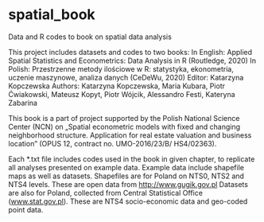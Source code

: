 # spatial_book
Data and R codes to book on spatial data analysis

This project includes datasets and codes to two books:
In English: Applied Spatial Statistics and Econometrics: Data Analysis in R (Routledge, 2020) 
In Polish: Przestrzenne metody ilościowe w R: statystyka, ekonometria, uczenie maszynowe, analiza danych (CeDeWu, 2020)
Editor: Katarzyna Kopczewska 
Authors: Katarzyna Kopczewska, Maria Kubara, Piotr Ćwiakowski, Mateusz Kopyt, Piotr Wójcik, Alessandro Festi, Kateryna Zabarina

This book is a part of project supported by the Polish National Science Center (NCN) on „Spatial econometric models with fixed and changing neighborhood structure. Application for real estate valuation and business location” (OPUS 12, contract no. UMO-2016/23/B/ HS4/02363).

Each *.txt file includes codes used in the book in given chapter, to replicate all analyses presented on example data. 
Example data include shapefile maps as well as datasets. 
Shapefiles are for Poland on NTS0, NTS2 and NTS4 levels. These are open data from http://www.gugik.gov.pl
Datasets are also for Poland, collected from Central Statistical Office (www.stat.gov.pl). These are NTS4 socio-economic data and geo-coded point data. 
